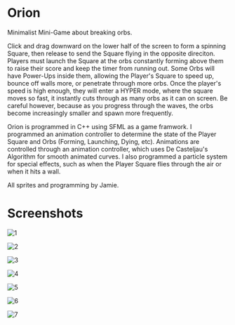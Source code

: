 # Orion
Minimalist Mini-Game about breaking orbs. 

Click and drag downward on the lower half of the screen to form a spinning Square, then release to send the Square flying in the opposite direciton. Players must launch the Square at the orbs constantly forming above them to raise their score and keep the timer from running out. Some Orbs will have Power-Ups inside them, allowing the Player's Square to speed up, bounce off walls more, or penetrate through more orbs. Once the player's speed is high enough, they will enter a HYPER mode, where the square moves so fast, it instantly cuts through as many orbs as it can on screen. Be careful however, because as you progress through the waves, the orbs become increasingly smaller and spawn more frequently. 

Orion is programmed in C++ using SFML as a game framwork. I programmed an animation controller to determine the state of the Player Square and Orbs (Forming, Launching, Dying, etc).  Animations are controlled through an animation controller, which uses De Casteljau's Algorithm for smooth animated curves.  I also programmed a particle system for special effects, such as when the Player Square flies through the air or when it hits a wall.

All sprites and programming by Jamie.

# Screenshots

![1](/Screenshots/00.png)

![2](/Screenshots/01.png)

![3](/Screenshots/02.png)

![4](/Screenshots/03.png)

![5](/Screenshots/04.png)

![6](/Screenshots/05.png)

![7](/Screenshots/06.png)
